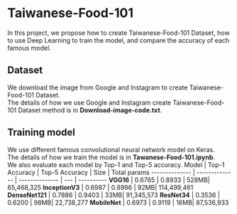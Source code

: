 # Taiwanese-Food-101
In this project, we propose how to create Taiwanese-Food-101 Dataset, how to use Deep Learning to train the model, and compare the accuracy of each famous model.
## Dataset
We download the image from Google and Instagram to create Taiwanese-Food-101 Dataset. <br>
The details of how we use Google and Instagram create Taiwanese-Food-101 Dataset method is in **Download-image-code.txt**.
## Training model
We use different famous convolutional neural network model on Keras. <br>
The details of how we train the model is in **Tawanese-Food-101.ipynb**. <br>
We also evaluate each model by Top-1 and Top-5 accuracy.
Model           | Top-1 Accuracy  | Top-5 Accuracy  | Size | Total params
--------------  | --------------  | --------------  | ---  | ----------
**VGG16**       |      0.6765     |      0.8933     | 528MB| 65,468,325
**InceptionV3** |      0.6987     |      0.8996     |  92MB| 114,499,461
**DenseNet121** |      0.7886     |      0.9403     |  33MB| 91,345,573
**ResNet34**    |      0.3536     |      0.6200     |  98MB| 22,738,277
**MobileNet**   |      0.6973     |      0.9119     |  16MB| 87,536,933
